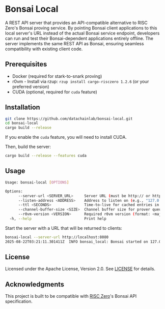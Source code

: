 # Bonsai Local

A REST API server that provides an API-compatible alternative to RISC Zero's Bonsai proving service. By pointing Bonsai client applications to this local server's URL instead of the actual Bonsai service endpoint, developers can run and test their Bonsai-dependent applications entirely offline. The server implements the same REST API as Bonsai, ensuring seamless compatibility with existing client code.

## Prerequisites

- Docker (required for stark-to-snark proving)
- r0vm - Install via rzup: `rzup install cargo-risczero 1.2.6` (or your preferred version)
- CUDA (optional, required for `cuda` feature)

## Installation

```bash
git clone https://github.com/datachainlab/bonsai-local.git
cd bonsai-local
cargo build --release
```

If you enable the `cuda` feature, you will need to install CUDA.

Then, build the server:

```bash
cargo build --release --features cuda
```

## Usage

```bash
Usage: bonsai-local [OPTIONS]

Options:
      --server-url <SERVER_URL>     Server URL (must be http:// or https://)
      --listen-address <ADDRESS>    Address to listen on (e.g., "127.0.0.1:8080", "0.0.0.0:8080") [default: 127.0.0.1:8080]
      --ttl <SECONDS>               Time-to-live for cached entries in seconds (default: 14400 = 4 hours) [default: 14400]
      --channel-buffer-size <SIZE>  Channel buffer size for prover queue [default: 8]
      --r0vm-version <VERSION>      Required r0vm version (format: <major>.<minor>, e.g., "1.0", "1.2")
  -h, --help                        Print help
```

Start the server with a URL that will be returned to clients:

```bash
bonsai-local --server-url http://localhost:8080
2025-08-22T03:21:11.301411Z  INFO bonsai_local: Bonsai started on 127.0.0.1:8080
```

## License

Licensed under the Apache License, Version 2.0. See [LICENSE](LICENSE) for details.

## Acknowledgments

This project is built to be compatible with [RISC Zero](https://github.com/risc0/risc0)'s Bonsai API specification.
